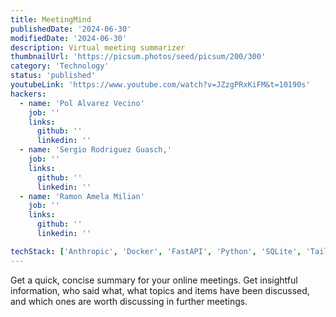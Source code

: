 ```yaml
---
title: MeetingMind
publishedDate: '2024-06-30'
modifiedDate: '2024-06-30'
description: Virtual meeting summarizer
thumbnailUrl: 'https://picsum.photos/seed/picsum/200/300'
category: 'Technology'
status: 'published'
youtubeLink: 'https://www.youtube.com/watch?v=JZzgPRxKiFM&t=10190s'
hackers:
  - name: 'Pol Alvarez Vecino'
    job: ''
    links:
      github: ''
      linkedin: ''
  - name: 'Sergio Rodriguez Guasch,'
    job: ''
    links:
      github: ''
      linkedin: ''
  - name: 'Ramon Amela Milian'
    job: ''
    links:
      github: ''
      linkedin: ''

techStack: ['Anthropic', 'Docker', 'FastAPI', 'Python', 'SQLite', 'Tailwind']
---
```


Get a quick, concise summary for your online meetings. Get insightful information, who said what, what topics and items have been discussed, and which ones are worth discussing in further meetings.

<YouTube id="JZzgPRxKiFM" timestamp="10190" thumbnail="https://picsum.photos/seed/picsum/200/300"/>
